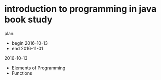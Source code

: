 # introduction to programming in java book study

plan:

- begin 2016-10-13
- end 2016-11-01

2016-10-13

- Elements of Programming 
- Functions




